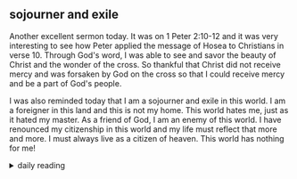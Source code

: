 ## sojourner and exile

Another excellent sermon today. It was on 1 Peter 2:10-12 and it was very interesting to see how Peter applied the message of Hosea to Christians in verse 10. Through God's word, I was able to see and savor the beauty of Christ and the wonder of the cross. So thankful that Christ did not receive mercy and was forsaken by God on the cross so that I could receive mercy and be a part of God's people.

I was also reminded today that I am a sojourner and exile in this world. I am a foreigner in this land and this is not my home. This world hates me, just as it hated my master. As a friend of God, I am an enemy of this world. I have renounced my citizenship in this world and my life must reflect that more and more. I must always live as a citizen of heaven. This world has nothing for me!

<details markdown="1">
<summary>daily reading</summary>

| {{ page.date | date: "%B %-d, %Y" }} |
| :-------------: |
| [Deut. 20; Ps. 107; Isa. 47; Rev. 17]({% link _Bible/Bible-year-1.md %}) |
| [WCF 19; WLC 122-133; WSC 70-72]({% link _westminster/westminster-month-1.md %}) |
| [The Apostles' Creed](https://threeforms.org/the-apostles-creed/) |

</details>